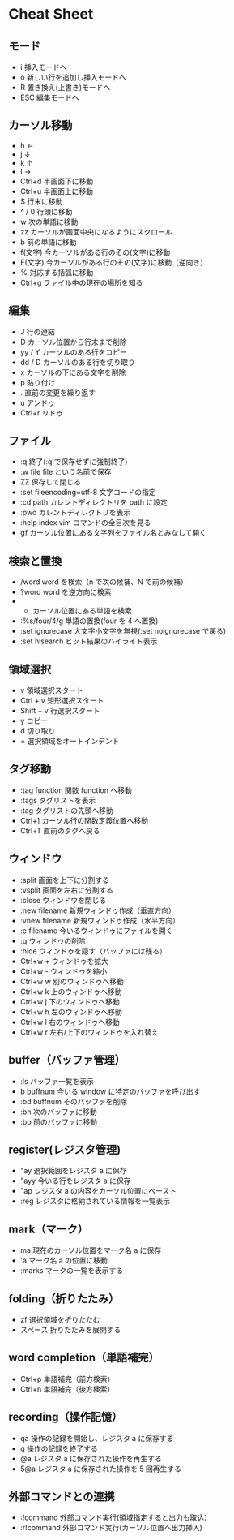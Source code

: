 # Cheat Sheet

## モード

- i 挿入モードへ
- o 新しい行を追加し挿入モードへ
- R 置き換え(上書き)モードへ
- ESC 編集モードへ

## カーソル移動

- h ←
- j ↓
- k ↑
- l →
- Ctrl+d 半画面下に移動
- Ctrl+u 半画面上に移動
- \$ 行末に移動
- ^ / 0 行頭に移動
- w 次の単語に移動
- zz カーソルが画面中央になるようにスクロール
- b 前の単語に移動
- f(文字) 今カーソルがある行のその(文字)に移動
- F(文字) 今カーソルがある行のその(文字)に移動（逆向き）
- % 対応する括弧に移動
- Ctrl+g ファイル中の現在の場所を知る

## 編集

- J 行の連結
- D カーソル位置から行末まで削除
- yy / Y カーソルのある行をコピー
- dd / D カーソルのある行を切り取り
- x カーソルの下にある文字を削除
- p 貼り付け
- . 直前の変更を繰り返す
- u アンドゥ
- Ctrl+r リドゥ

## ファイル

- :q 終了(:q!で保存せずに強制終了)
- :w file file という名前で保存
- ZZ 保存して閉じる
- :set fileencoding=utf-8 文字コードの指定
- :cd path カレントディレクトリを path に設定
- :pwd カレントディレクトリを表示
- :help index vim コマンドの全目次を見る
- gf カーソル位置にある文字列をファイル名とみなして開く

## 検索と置換

- /word word を検索（n で次の候補、N で前の候補）
- ?word word を逆方向に検索
- - カーソル位置にある単語を検索
- :%s/four/4/g 単語の置換(four を 4 へ置換)
- :set ignorecase 大文字小文字を無視(:set noignorecase で戻る)
- :set hlsearch ヒット結果のハイライト表示

## 領域選択

- v 領域選択スタート
- Ctrl + v 矩形選択スタート
- Shift + v 行選択スタート
- y コピー
- d 切り取り
- = 選択領域をオートインデント

## タグ移動

- :tag function 関数 function へ移動
- :tags タグリストを表示
- :tag タグリストの先頭へ移動
- Ctrl+] カーソル行の関数定義位置へ移動
- Ctrl+T 直前のタグへ戻る

## ウィンドウ

- :split 画面を上下に分割する
- :vsplit 画面を左右に分割する
- :close ウィンドウを閉じる
- :new filename 新規ウィンドゥ作成（垂直方向）
- :vnew filename 新規ウィンドゥ作成（水平方向）
- :e filename 今いるウィンドゥにファイルを開く
- :q ウィンドゥの削除
- :hide ウィンドゥを隠す（バッファには残る）
- Ctrl+w + ウィンドゥを拡大
- Ctrl+w - ウィンドゥを縮小
- Ctrl+w w 別のウィンドゥへ移動
- Ctrl+w k 上のウィンドゥへ移動
- Ctrl+w j 下のウィンドゥへ移動
- Ctrl+w h 左のウィンドゥへ移動
- Ctrl+w l 右のウィンドゥへ移動
- Ctrl+w r 左右/上下のウィンドゥを入れ替え

## buffer（バッファ管理）

- :ls バッファ一覧を表示
- b buffnum 今いる window に特定のバッファを呼び出す
- :bd buffnum そのバッファを削除
- :bn 次のバッファに移動
- :bp 前のバッファに移動

## register(レジスタ管理)

- "ay 選択範囲をレジスタ a に保存
- "ayy 今いる行をレジスタ a に保存
- "ap レジスタ a の内容をカーソル位置にペースト
- :reg レジスタに格納されている情報を一覧表示

## mark（マーク）

- ma 現在のカーソル位置をマーク名 a に保存
- 'a マーク名 a の位置に移動
- :marks マークの一覧を表示する

## folding（折りたたみ）

- zf 選択領域を折りたたむ
- スペース 折りたたみを展開する

## word completion（単語補完）

- Ctrl+p 単語補完（前方検索）
- Ctrl+n 単語補完（後方検索）

## recording（操作記憶）

- qa 操作の記録を開始し、レジスタ a に保存する
- q 操作の記録を終了する
- @a レジスタ a に保存された操作を再生する
- 5@a レジスタ a に保存された操作を 5 回再生する

## 外部コマンドとの連携

- :!command 外部コマンド実行(領域指定すると出力も取込）
- :r!command 外部コマンド実行(カーソル位置へ出力挿入)
